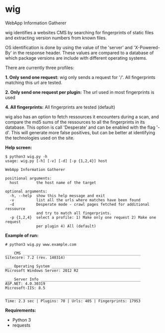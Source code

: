 wig
===

WebApp Information Gatherer


wig identifies a websites CMS by searching for fingerprints of static files and extracting version numbers from known files.

OS identification is done by using the value of the 'server' and 'X-Powered-By' in the response header. 
These values are compared to a database of which package versions are include with different operating systems.

There are currently three profiles:

**1. Only send one request:** wig only sends a request for '/'. All fingerprints matching this url are tested.

**2. Only send one request per plugin:** The url used in most fingerprints is used

**4. All fingerprints:** All fingerprints are tested (default)

wig also has an option to fetch ressources it encounters during a scan, and compare the md5 sums of the ressources to all the fingerprints in its database.
This option is call 'Desperate' and can be enabled with the flag '-d'. This will generate more false positives, but can be better at identifying the technologies used on the site.


**Help screen:**
```
$ python3 wig.py -h
usage: wig.py [-h] [-v] [-d] [-p {1,2,4}] host

WebApp Information Gatherer

positional arguments:
  host        the host name of the target

optional arguments:
  -h, --help  show this help message and exit
  -v          list all the urls where matches have been found
  -d          Desperate mode - crawl pages fetched for additional ressource
              and try to match all fingerprints.
  -p {1,2,4}  select a profile: 1) Make only one request 2) Make one request
              per plugin 4) All (default)
```

**Example of run:**

```
# python3 wig.py www.example.com
                                                                            
___ CMS _____________________________________________________
Sitecore: 7.2 (rev. 140314)

___ Operating System ________________________________________
Microsoft Windows Server: 2012 R2

___ Server Info _____________________________________________
ASP.NET: 4.0.30319
Microsoft-IIS: 8.5

_____________________________________________________________
Time: 2.3 sec | Plugins: 70 | Urls: 405 | Fingerprints: 17953
```

**Requirements:**

- Python 3
- requests

